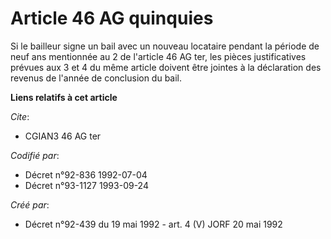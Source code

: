 # Article 46 AG quinquies

Si le bailleur signe un bail avec un nouveau locataire pendant la période de neuf ans mentionnée au 2 de l'article 46 AG ter,
les pièces justificatives prévues aux 3 et 4 du même article doivent être jointes à la déclaration des revenus de l'année de
conclusion du bail.

**Liens relatifs à cet article**

_Cite_:

  - CGIAN3 46 AG ter

_Codifié par_:

  - Décret n°92-836 1992-07-04
  - Décret n°93-1127 1993-09-24

_Créé par_:

  - Décret n°92-439 du 19 mai 1992 - art. 4 (V) JORF 20 mai 1992
